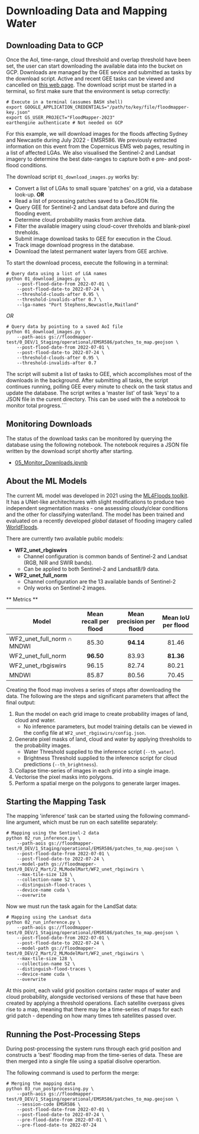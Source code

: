# Downloading Data and Mapping Water


## Downloading Data to GCP

Once the AoI, time-range, cloud threshold and overlap threshold have
been set, the user can start downloading the available data into the
bucket on GCP. Downloads are managed by the GEE sevice and submitted
as tasks by the download script. Active and recent GEE tasks can be
viewed and cancelled on [this web
page](https://code.earthengine.google.com/tasks). The download script
must be started in a terminal, so first make sure that the environment
is setup correctly:

```
# Execute in a terminal (assumes BASH shell)
export GOOGLE_APPLICATION_CREDENTIALS="/path/to/key/file/floodmapper-key.json"
export GS_USER_PROJECT="FloodMapper-2023"
earthengine authenticate # Not needed on GCP
```

For this example, we will download images for the floods affecting
Sydney and Newcastle during July 2022 - EMSR586. We previously
extracted information on this event from the Copernicus EMS web pages,
resulting in a list of affected LGAs. We also visualised the
Sentinel-2 and Landsat imagery to determine the best date-ranges to
capture both e pre- and post-flood conditions.

The download script ```01_download_images.py``` works by:

 * Convert a list of LGAs to small square 'patches' on a grid, via
   a database look-up. **OR**
 * Read a list of processing patches saved to a GeoJSON file.
 * Query GEE for Sentinel-2 and Landsat data before and during the
   flooding event.
 * Determine cloud probability masks from archive data.
 * Filter the available imagery using cloud-cover threholds and
   blank-pixel threholds.
 * Submit image download tasks to GEE for execution in the Cloud.
 * Track image download progress in the database.
 * Download the latest permanent water layers from GEE archive.

To start the download process, execute the following in a terminal:

```
# Query data using a list of LGA names
python 01_download_images.py \
    --post-flood-date-from 2022-07-01 \
    --post-flood-date-to 2022-07-24 \
    --threshold-clouds-after 0.95 \
    --threshold-invalids-after 0.7 \
    --lga-names "Port Stephens,Newcastle,Maitland"
```

*OR*

```
# Query data by pointing to a saved AoI file
python 01_download_images.py \
    --path-aois gs://floodmapper-test/0_DEV/1_Staging/operational/EMSR586/patches_to_map.geojson \
    --post-flood-date-from 2022-07-01 \
    --post-flood-date-to 2022-07-24 \
    --threshold-clouds-after 0.95 \
    --threshold-invalids-after 0.7
```

The script will submit a list of tasks to GEE, which accomplishes most
of the downloads in the background. After submitting all tasks, the
script continues running, polling GEE every minute to check on the
task status and update the database. The script writes a 'master list'
of task 'keys' to a JSON file in the curent directory. This can be
used with the a notebook to monitor total progress.```


## Monitoring Downloads

The status of the download tasks can be monitored by querying the
database using the following notebook. The notebook requires a JSON
file written by the download script shortly after starting.

* [05_Monitor_Downloads.ipynb](05_Monitor_Downloads.ipynb)


## About the ML Models

The current ML model was developed in 2021 using the [ML4Floods
toolkit](https://github.com/spaceml-org/ml4floods). It has a UNet-like
architechtures with slight modifications to produce two independent
segmentation masks - one assessing cloudy/clear conditions and the
other for classifying water/land. The model has been trained and
evaluated on a recently developed *global* dataset of flooding imagery
called
[WorldFloods](https://www.nature.com/articles/s41598-021-86650-z/]).

There are currently two available public models:

* **WF2_unet_rbgiswirs**
  - Channel configuration is common bands of Sentinel-2 and Landsat (RGB,
    NIR and SWIR bands).
  - Can be applied to both Sentinel-2 and Landsat8/9 data.
* **WF2_unet_full_norm**
  - Channel configuration are the 13 available bands of Sentinel-2
  - Only works on Sentinel-2 images.

** Metrics **

| Model           | Mean recall per flood | Mean precision per flood | Mean IoU per flood |
|-----------------|:-----------------------:|:--------------------------:|:--------------------:|
| WF2_unet_full_norm ∩ MNDWI | 85.30                 | **94.14**        | 81.46              |
| WF2_unet_full_norm           | **96.50**     | 83.93                    | **81.36**              |
| WF2_unet_rbgiswirs      | 96.15                 | 82.74                    | 80.21              |
| MNDWI           | 85.87                 | 80.56                    | 70.45              |


Creating the flood map involves a series of steps after downloading
the data. The following are the steps and significant parameters that
affect the final output:

 1. Run the model on each grid image to create probability images of
    land, cloud and water.
    * No inference parameters, but model training details can be viewed
      in the config file at ```WF2_unet_rbgiswirs/config.json```.
 1. Generate pixel masks of land, cloud and water by applying
  thresholds to the probability images.
    * Water Threshold supplied to the inference script (```--th_water```).
    * Brightness Threshold supplied to the inference script for cloud
    predictions (```--th_brightness```).
 1. Collapse time-series of images in each grid into a single image.
 1. Vectorise the pixel masks into polygons.
 1. Perform a spatial merge on the polygons to generate larger images.


## Starting the Mapping Task

The mapping 'inference' task can be started using the following
command-line argument, which must be run on each satellite separately:

```
# Mapping using the Sentinel-2 data
python 02_run_inference.py \
    --path-aois gs://floodmapper-test/0_DEV/1_Staging/operational/EMSR586/patches_to_map.geojson \
    --post-flood-date-from 2022-07-01 \
    --post-flood-date-to 2022-07-24 \
    --model-path gs://floodmapper-test/0_DEV/2_Mart/2_MLModelMart/WF2_unet_rbgiswirs \
    --max-tile-size 128 \
    --collection-name S2 \
    --distinguish-flood-traces \
    --device-name cuda \
    --overwrite
```

Now we must run the task again for the LandSat data:


```
# Mapping using the Landsat data
python 02_run_inference.py \
    --path-aois gs://floodmapper-test/0_DEV/1_Staging/operational/EMSR586/patches_to_map.geojson \
    --post-flood-date-from 2022-07-01 \
    --post-flood-date-to 2022-07-24 \
    --model-path gs://floodmapper-test/0_DEV/2_Mart/2_MLModelMart/WF2_unet_rbgiswirs \
    --max-tile-size 128 \
    --collection-name S2 \
    --distinguish-flood-traces \
    --device-name cuda \
    --overwrite
```

At this point, each valid grid position contains raster maps of water
and cloud probability, alongside vectorised versions of these that
have been created by applying a threshold operations. Each satellite
overpass gives rise to a map, meaning that there may be a time-series
of maps for each grid patch - depending on how many times teh
satellites passed over.


## Running the Post-Processing Steps

During post-processing the system runs through each grid position and
constructs a 'best' flooding map from the time-series of data. These
are then merged into a single file using a spatial disolve operartion.

The following command is used to perform the merge:

```
# Merging the mapping data
python 03_run_postprocessing.py \
    --path-aois gs://floodmapper-test/0_DEV/1_Staging/operational/EMSR586/patches_to_map.geojson \
    --session-code EMSR586 \
    --post-flood-date-from 2022-07-01 \
    --post-flood-date-to 2022-07-24 \
    --pre-flood-date-from 2022-07-01 \
    --pre-flood-date-to 2022-07-24
```

